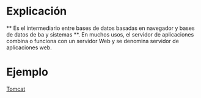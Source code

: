 # Explicación
** Es el intermediario entre bases de datos basadas en navegador y bases de datos de ba y sistemas **. En muchos usos, el servidor de aplicaciones combina o funciona con un servidor Web y se denomina servidor de aplicaciones web.
# Ejemplo 
[Tomcat](https://tomcat.apache.org/)